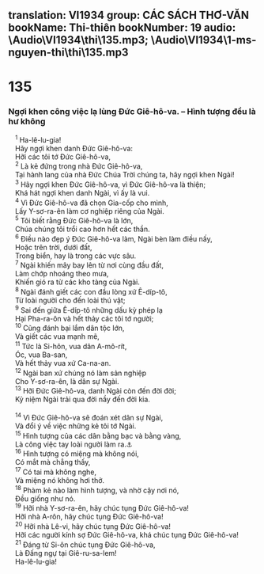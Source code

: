 translation: VI1934
group: CÁC SÁCH THƠ-VĂN
bookName: Thi-thiên 
bookNumber: 19
audio: \Audio\VI1934\thi\135.mp3; \Audio\VI1934\1-ms-nguyen-thi\thi\135.mp3
-------

<div class="title"><h1>135</h1><h3>Ngợi khen công việc lạ lùng Đức Giê-hô-va. – Hình tượng đều là hư không</h3></div>
<span class="verse thi_135_1"> <sup>1</sup> Ha-lê-lu-gia! <br/> Hãy ngợi khen danh Đức Giê-hô-va: <br/> Hỡi các tôi tớ Đức Giê-hô-va, <br/></span>
<span class="verse thi_135_2"> <sup>2</sup> Là kẻ đứng trong nhà Đức Giê-hô-va, <br/> Tại hành lang của nhà Đức Chúa Trời chúng ta, hãy ngợi khen Ngài! <br/></span>
<span class="verse thi_135_3"> <sup>3</sup> Hãy ngợi khen Đức Giê-hô-va, vì Đức Giê-hô-va là thiện; <br/> Khá hát ngợi khen danh Ngài, vì ấy là vui. <br/></span>
<span class="verse thi_135_4"> <sup>4</sup> Vì Đức Giê-hô-va đã chọn Gia-cốp cho mình, <br/> Lấy Y-sơ-ra-ên làm cơ nghiệp riêng của Ngài. <br/></span>
<span class="verse thi_135_5"> <sup>5</sup> Tôi biết rằng Đức Giê-hô-va là lớn, <br/> Chúa chúng tôi trổi cao hơn hết các thần. <br/></span>
<span class="verse thi_135_6"> <sup>6</sup> Điều nào đẹp ý Đức Giê-hô-va làm, Ngài bèn làm điều nấy, <br/> Hoặc trên trời, dưới đất, <br/> Trong biển, hay là trong các vực sâu. <br/></span>
<span class="verse thi_135_7"> <sup>7</sup> Ngài khiến mây bay lên từ nơi cùng đầu đất, <br/> Làm chớp nhoáng theo mưa, <br/> Khiến gió ra từ các kho tàng của Ngài. <br/></span>
<span class="verse thi_135_8"> <sup>8</sup> Ngài đánh giết các con đầu lòng xứ Ê-díp-tô, <br/> Từ loài người cho đến loài thú vật; <br/></span>
<span class="verse thi_135_9"> <sup>9</sup> Sai đến giữa Ê-díp-tô những dấu kỳ phép lạ <br/> Hại Pha-ra-ôn và hết thảy các tôi tớ người; <br/></span>
<span class="verse thi_135_10"> <sup>10</sup> Cũng đánh bại lắm dân tộc lớn, <br/> Và giết các vua mạnh mẽ, <br/></span>
<span class="verse thi_135_11"> <sup>11</sup> Tức là Si-hôn, vua dân A-mô-rít, <br/> Óc, vua Ba-san, <br/> Và hết thảy vua xứ Ca-na-an. <br/></span>
<span class="verse thi_135_12"> <sup>12</sup> Ngài ban xứ chúng nó làm sản nghiệp <br/> Cho Y-sơ-ra-ên, là dân sự Ngài. <br/></span>
<span class="verse thi_135_13"> <sup>13</sup> Hỡi Đức Giê-hô-va, danh Ngài còn đến đời đời; <br/> Kỷ niệm Ngài trải qua đời nầy đến đời kia. <br/> <br/></span>
<span class="verse thi_135_14"> <sup>14</sup> Vì Đức Giê-hô-va sẽ đoán xét dân sự Ngài, <br/> Và đổi ý về việc những kẻ tôi tớ Ngài. <br/></span>
<span class="verse thi_135_15"> <sup>15</sup> Hình tượng của các dân bằng bạc và bằng vàng, <br/> Là công việc tay loài người làm ra.<a data-toggle="tooltip" data-placement="bottom" title="Thi 115:4-8; Kh 9:20">⚓</a><br/></span>
<span class="verse thi_135_16"> <sup>16</sup> Hình tượng có miệng mà không nói, <br/> Có mắt mà chẳng thấy, <br/></span>
<span class="verse thi_135_17"> <sup>17</sup> Có tai mà không nghe, <br/> Và miệng nó không hơi thở. <br/></span>
<span class="verse thi_135_18"> <sup>18</sup> Phàm kẻ nào làm hình tượng, và nhờ cậy nơi nó, <br/> Đều giống như nó. <br/></span>
<span class="verse thi_135_19"> <sup>19</sup> Hỡi nhà Y-sơ-ra-ên, hãy chúc tụng Đức Giê-hô-va! <br/> Hỡi nhà A-rôn, hãy chúc tụng Đức Giê-hô-va! <br/></span>
<span class="verse thi_135_20"> <sup>20</sup> Hỡi nhà Lê-vi, hãy chúc tụng Đức Giê-hô-va! <br/> Hỡi các người kính sợ Đức Giê-hô-va, khá chúc tụng Đức Giê-hô-va! <br/></span>
<span class="verse thi_135_21"> <sup>21</sup> Đáng từ Si-ôn chúc tụng Đức Giê-hô-va, <br/> Là Đấng ngự tại Giê-ru-sa-lem! <br/> Ha-lê-lu-gia! <br/></span>
